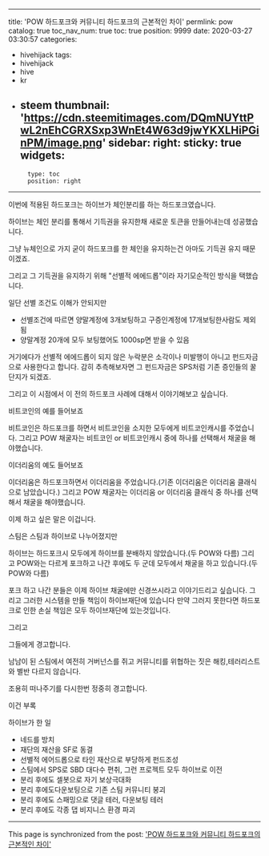 
---
title: 'POW 하드포크와 커뮤니티 하드포크의 근본적인 차이'
permlink: pow
catalog: true
toc_nav_num: true
toc: true
position: 9999
date: 2020-03-27 03:30:57
categories:
- hivehijack
tags:
- hivehijack
- hive
- kr
- steem
thumbnail: 'https://cdn.steemitimages.com/DQmNUYttPwL2nEhCGRXSxp3WnEt4W63d9jwYKXLHiPGinPM/image.png'
sidebar:
    right:
        sticky: true
widgets:
    -
        type: toc
        position: right
---


이번에 적용된 하드포크는 하이브가 체인분리를 하는 하드포크였습니다.

하이브는 체인 분리를 통해서 기득권을 유지한채 새로운 토큰을 만들어내는데 성공했습니다.

그냥 뉴체인으로 가지 굳이 하드포크를 한 체인을 유지하는건 아마도 기득권 유지 때문이겠죠.

그리고 그 기득권을 유지하기 위해  "선별적 에에드롭"이라 자기모순적인 방식을 택했습니다.

일단 선별 조건도 이해가 안되지만

- 선별조건에 따르면 양말계정에 3개보팅하고 구증인계정에 17개보팅한사람도 제외됨
- 양말계정 20개에 모두 보팅했어도 1000sp면 받을 수 있음

거기에다가 선별적 에에드롭이 되지 않은 누락분은 소각이나 미발행이 아니고 펀드자금으로 사용한다고 합니다. 감히 추측해보자면 그 펀드자금은 SPS처럼 기존 증인들의 꿀단지가 되겠죠.

그리고 이 시점에서 이 전의 하드포크  사례에 대해서 이야기해보고 싶습니다.


비트코인의 예를 들어보죠


비트코인은 하드포크를 하면서 비트코인을 소지한 모두에게 비트코인캐시를 주었습니다. 
그리고 POW 채굴자는 비트코인 or 비트코인캐시 중에 하나를 선택해서 채굴을 해야했습니다.


이더리움의 예도 들어보죠

이더리움은 하드포크하면서 이더리움을 주었습니다.(기존 이더리움은 이더리움 클래식으로 남았습니다.)
그리고 POW 채굴자는 이더리움 or 이더리움 클래식 중 하나를 선택해서 채굴을 해야했습니다.


이제 하고 싶은 말은 이겁니다.

스팀은 스팀과 하이브로 나누어졌지만

하이브는 하드포크시 모두에게 하이브를 분배하지 않았습니다.(두 POW와 다름)
그리고 POW와는 다르게 포크하고 나간 후에도 두 군데 모두에서 채굴을 하고 있습니다.(두 POW와 다름)

포크 하고 나간 분들은 이제 하이브 채굴에만 신경쓰시라고 이야기드리고 싶습니다. 그리고 그러한 시스템을 만들 책임이 하이브재단에 있습니다 만약 그러지 못한다면 하드포크로 인한 손실 책임은 모두 하이브재단에 있는것입니다.

그리고 

그들에게 경고합니다.

남남이 된 스팀에서 여전히  거버넌스를 쥐고 커뮤니티를 위협하는 짓은 해킹,테러리스트와 별반 다르지 않습니다. 

조용히 떠나주기를 다시한번 정중히 경고합니다.



이건 부록

하이브가 한 일

- 네드를 방치
- 재단의 재산을 SF로 동결
- 선별적 에어드롭으로 타인 재산으로 부당하게 펀드조성
- 스팀에서 SPS로 SBD 대다수 편취, 그런 프로젝트 모두 하이브로 이전
- 분리 후에도 셀봇으로 자기 보상극대화
- 분리 후에도다운보팅으로 기존 스팀 커뮤니티 붕괴
- 분리 후에도 스패밍으로 댓글 테러, 다운보팅 테러
- 분리 후에도 각종 댑 비지니스 환경 파괴

- - -

This page is synchronized from the post: ['POW 하드포크와 커뮤니티 하드포크의 근본적인 차이'](https://steemit.com/@virus707/pow)
